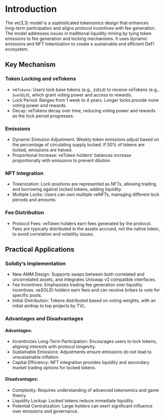# Introduction

The ve(3,3) model is a sophisticated tokenomics design that enhances long-term participation and aligns protocol incentives with fee generation. The model addresses issues in traditional liquidity mining by tying token emissions to fee generation and locking mechanisms. It uses dynamic emissions and NFT tokenization to create a sustainable and efficient DeFi ecosystem.


## Key Mechanism
### Token Locking and veTokens

*    ve`Tokens`: Users lock base tokens (e.g., `$VELO`) to receive veTokens (e.g., `$veVELO`), which grant voting power and access to rewards.
*    Lock Period: Ranges from 1 week to 4 years. Longer locks provide more voting power and rewards.
*    Decay: veTokens decay over time, reducing voting power and rewards as the lock period progresses.

### Emissions

*    Dynamic Emission Adjustment: Weekly token emissions adjust based on the percentage of circulating supply locked. If 50% of tokens are locked, emissions are halved.
*    Proportional Increase: veToken holders' balances increase proportionally with emissions to prevent dilution.

### NFT Integration

*    Tokenization: Lock positions are represented as NFTs, allowing trading and borrowing against locked tokens, adding liquidity.
*    Multiple Locks: Users can own multiple veNFTs, managing different lock periods and amounts.

### Fee Distribution

*    Protocol Fees: veToken holders earn fees generated by the protocol. Fees are typically distributed in the assets accrued, not the native token, to avoid correlation and volatility issues.

## Practical Applications
### Solidly’s Implementation

*    New AMM Design: Supports swaps between both correlated and uncorrelated assets, and integrates Uniswap v2 compatible interfaces.
*    Fee Incentives: Emphasizes trading fee generation over liquidity incentives. veSOLID holders earn fees and can receive bribes to vote for specific pools.
*    Initial Distribution: Tokens distributed based on voting weights, with an initial airdrop to top projects by TVL.

### Advantages and Disadvantages

#### Advantages:

*    Incentivizes Long-Term Participation: Encourages users to lock tokens, aligning interests with protocol longevity.
*    Sustainable Emissions: Adjustments ensure emissions do not lead to unsustainable inflation.
*    Capital Efficiency: NFT integration provides liquidity and secondary market trading options for locked tokens.

#### Disadvantages:

*    Complexity: Requires understanding of advanced tokenomics and game theory.
*    Liquidity Lockup: Locked tokens reduce immediate liquidity.
*    Potential Centralization: Large holders can exert significant influence over emissions and governance.
